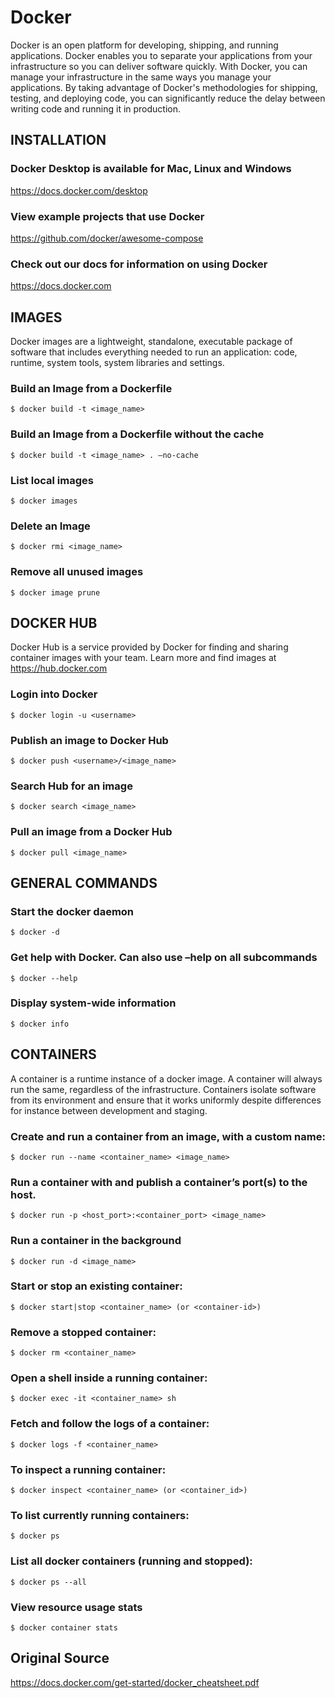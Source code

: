 # Docker

Docker is an open platform for developing, shipping, and running applications. Docker enables you to separate your applications from your infrastructure so you can deliver software quickly. With Docker, you can manage your infrastructure in the same ways you manage your applications. By taking advantage of Docker's methodologies for shipping, testing, and deploying code, you can significantly reduce the delay between writing code and running it in production.

## INSTALLATION

### Docker Desktop is available for Mac, Linux and Windows

https://docs.docker.com/desktop

### View example projects that use Docker

https://github.com/docker/awesome-compose

### Check out our docs for information on using Docker

https://docs.docker.com


## IMAGES

Docker images are a lightweight, standalone, executable package
of software that includes everything needed to run an application:
code, runtime, system tools, system libraries and settings.

### Build an Image from a Dockerfile

```Shell
$ docker build -t <image_name>
```

### Build an Image from a Dockerfile without the cache

```Shell
$ docker build -t <image_name> . –no-cache
```

### List local images

```Shell
$ docker images
```

### Delete an Image

```Shell
$ docker rmi <image_name>
```

### Remove all unused images

```Shell
$ docker image prune
```


## DOCKER HUB

Docker Hub is a service provided by Docker for finding and sharing
container images with your team. Learn more and find images
at https://hub.docker.com

### Login into Docker

```Shell
$ docker login -u <username>
```

### Publish an image to Docker Hub

```Shell
$ docker push <username>/<image_name>
```

### Search Hub for an image

```Shell
$ docker search <image_name>
```

### Pull an image from a Docker Hub

```Shell
$ docker pull <image_name>
```


## GENERAL COMMANDS

### Start the docker daemon

```Shell
$ docker -d
```

### Get help with Docker. Can also use –help on all subcommands

```Shell
$ docker --help
```

### Display system-wide information

```Shell
$ docker info
```


## CONTAINERS

A container is a runtime instance of a docker image. A container
will always run the same, regardless of the infrastructure.
Containers isolate software from its environment and ensure
that it works uniformly despite differences for instance between
development and staging.

### Create and run a container from an image, with a custom name:

```Shell
$ docker run --name <container_name> <image_name>
```

### Run a container with and publish a container’s port(s) to the host.

```Shell
$ docker run -p <host_port>:<container_port> <image_name>
```

### Run a container in the background

```Shell
$ docker run -d <image_name>
```

### Start or stop an existing container:

```Shell
$ docker start|stop <container_name> (or <container-id>)
```

### Remove a stopped container:

```Shell
$ docker rm <container_name>
```

### Open a shell inside a running container:

```Shell
$ docker exec -it <container_name> sh
```

### Fetch and follow the logs of a container:

```Shell
$ docker logs -f <container_name>
```

### To inspect a running container:

```Shell
$ docker inspect <container_name> (or <container_id>)
```

### To list currently running containers:

```Shell
$ docker ps
```

### List all docker containers (running and stopped):

```Shell
$ docker ps --all
```

### View resource usage stats

```Shell
$ docker container stats
```

## Original Source

https://docs.docker.com/get-started/docker_cheatsheet.pdf
